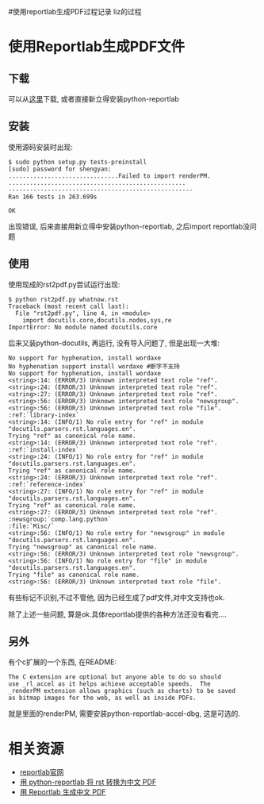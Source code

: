 #使用reportlab生成PDF过程记录 liz的过程

# 使用Reportlab生成PDF文件 #

## 下载 ##
可以从[这里](http://www.reportlab.org/ftp/ReportLab_2_2.tgz)下载, 或者直接新立得安装python-reportlab

## 安装 ##
使用源码安装时出现:
```
$ sudo python setup.py tests-preinstall
[sudo] password for shengyan: 
...............................Failed to import renderPM.
..................................................
----------------------------------------------------
Ran 166 tests in 263.699s

OK
```
出现错误, 后来直接用新立得中安装python-reportlab, 之后import reportlab没问题

## 使用 ##
使用现成的rst2pdf.py尝试运行出现:
```
$ python rst2pdf.py whatnow.rst 
Traceback (most recent call last):
  File "rst2pdf.py", line 4, in <module>
    import docutils.core,docutils.nodes,sys,re
ImportError: No module named docutils.core
```
后来又装python-docutils, 再运行, 没有导入问题了, 但是出现一大堆:
```
No support for hyphenation, install wordaxe
No hyphenation support install wordaxe #断字不支持
No support for hyphenation, install wordaxe
<string>:14: (ERROR/3) Unknown interpreted text role "ref".
<string>:24: (ERROR/3) Unknown interpreted text role "ref".
<string>:27: (ERROR/3) Unknown interpreted text role "ref".
<string>:56: (ERROR/3) Unknown interpreted text role "newsgroup".
<string>:56: (ERROR/3) Unknown interpreted text role "file".
:ref:`library-index`
<string>:14: (INFO/1) No role entry for "ref" in module "docutils.parsers.rst.languages.en".
Trying "ref" as canonical role name.
<string>:14: (ERROR/3) Unknown interpreted text role "ref".
:ref:`install-index`
<string>:24: (INFO/1) No role entry for "ref" in module "docutils.parsers.rst.languages.en".
Trying "ref" as canonical role name.
<string>:24: (ERROR/3) Unknown interpreted text role "ref".
:ref:`reference-index`
<string>:27: (INFO/1) No role entry for "ref" in module "docutils.parsers.rst.languages.en".
Trying "ref" as canonical role name.
<string>:27: (ERROR/3) Unknown interpreted text role "ref".
:newsgroup:`comp.lang.python`
:file:`Misc/`
<string>:56: (INFO/1) No role entry for "newsgroup" in module "docutils.parsers.rst.languages.en".
Trying "newsgroup" as canonical role name.
<string>:56: (ERROR/3) Unknown interpreted text role "newsgroup".
<string>:56: (INFO/1) No role entry for "file" in module "docutils.parsers.rst.languages.en".
Trying "file" as canonical role name.
<string>:56: (ERROR/3) Unknown interpreted text role "file".
```
有些标记不识别,不过不管他, 因为已经生成了pdf文件,对中文支持也ok.


除了上述一些问题, 算是ok.具体reportlab提供的各种方法还没有看完....


## 另外 ##
有个c扩展的一个东西, 在README:
```
The C extension are optional but anyone able to do so should
use _rl_accel as it helps achieve acceptable speeds.  The
_renderPM extension allows graphics (such as charts) to be saved
as bitmap images for the web, as well as inside PDFs.
```
就是里面的renderPM, 需要安装python-reportlab-accel-dbg, 这是可选的.

# 相关资源 #
  * [reportlab官网](http://www.reportlab.org/)
  * [用 python-reportlab 将 rst 转换为中文 PDF](http://wiki.woodpecker.org.cn/moin/UsageRstReportlabExPdf)
  * [用 Reportlab 生成中文 PDF](http://wiki.woodpecker.org.cn/moin/MiscItems/2008-08-08)